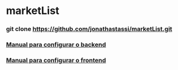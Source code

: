 # marketList

### git clone https://github.com/jonathastassi/marketList.git

### [Manual para configurar o backend](https://github.com/jonathastassi/marketList/blob/master/backend/readme.md)

### [Manual para configurar o frontend](https://github.com/jonathastassi/marketList/blob/master/frontend/readme.md)
